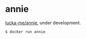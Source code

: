 # annie

[lucka-me/annie](https://github.com/lucka-me/annie), under development.

```shell
$ docker run annie
```